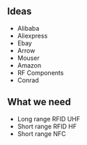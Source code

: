 ## Ideas

- Alibaba
- Aliexpress
- Ebay
- Arrow
- Mouser
- Amazon
- RF Components
- Conrad

## What we need

- Long range RFID UHF
- Short range RFID HF
- Short range NFC



